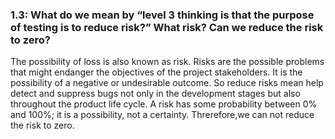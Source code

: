 ### 1.3: What do we mean by “level 3 thinking is that the purpose of testing is to reduce risk?” What risk? Can we reduce the risk to zero?
The possibility of loss is also known as risk. Risks are the possible problems that might endanger the objectives of the project stakeholders. It is the possibility of a negative or undesirable outcome. So reduce risks mean help detect and suppress bugs not only in the development stages but also throughout the product life cycle. A risk has some probability between 0% and 100%; it is a possibility, not a certainty. Threrefore,we can not reduce the risk to zero.
